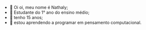 - 👋 Oi oi, meu nome é Nathaly;
- 📖 Estudante do 1° ano do ensino médio;
- 🎂 tenho 15 anos;
- 🌱 estou aprendendo a programar em pensamento computacional.
